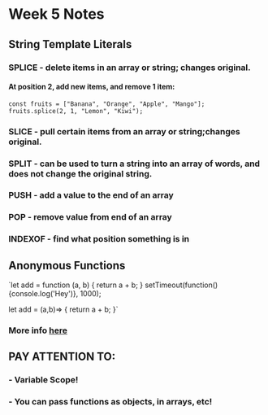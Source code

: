 # Week 5 Notes

## String Template Literals

### SPLICE - delete items in an array or string; changes original. 

#### At position 2, add new items, and remove 1 item:

  `const fruits = ["Banana", "Orange", "Apple", "Mango"];
  fruits.splice(2, 1, "Lemon", "Kiwi");`

### SLICE - pull certain items from an array or string;changes original.

### SPLIT - can be used to turn a string into an array of words, and does not change the original string.

### PUSH - add a value to the end of an array

### POP - remove value from end of an array

### INDEXOF - find what position something is in

## Anonymous Functions

`let add = function (a, b) {
    return a + b;
  }
  setTimeout(function(){console.log('Hey')}, 1000);

  let add = (a,b)=> {
    return a + b;
  }`
### More info [here](https://developer.mozilla.org/en-US/docs/Web/JavaScript/Reference/Functions/Arrow_functions)

## PAY ATTENTION TO:
### - Variable Scope!
### - You can pass functions as objects, in arrays, etc!

